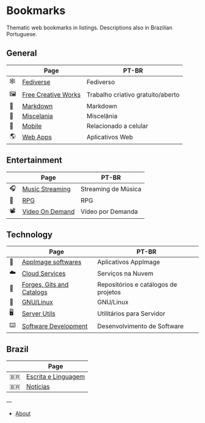 # Bookmarks

Thematic web bookmarks in listings. Descriptions also in Brazilian Portuguese.

## General

| |Page | PT-BR |
|-|-|-|
| 🕸 | [Fediverse](pages/fediverse.md) | Fediverso
| 🖼 | [Free Creative Works](pages/free-creations.md) | Trabalho criativo gratuito/aberto |
| 📝 | [Markdown](pages/markdown.md) | Markdown |
| 🧺 | [Miscelania](pages/misc.md) | Miscelânia |
| 📱 | [Mobile](pages/mobile.md) | Relacionado a celular |
| 🌎 | [Web Apps](pages/webapps.md) | Aplicativos Web |

## Entertainment

| |Page | PT-BR |
|-|-|-|
| 🎧 | [Music Streaming](pages/music.md) | Streaming de Música |
| 🎲 | [RPG](pages/rpg.md) | RPG |
| 📽 | [Video On Demand](pages/vod.md) | Vídeo por Demanda |

## Technology

| |Page | PT-BR |
|-|-|-|
| 📀 | [AppImage softwares](pages/appimage.md) | Aplicativos AppImage |
| ☁️ | [Cloud Services](pages/cloud.md) | Serviços na Nuvem
| 🔭 | [Forges, Gits and Catalogs](pages/code-yp.md) | Repositórios e catálogos de projetos |
| 🐧 | [GNU/Linux](pages/gnulinux.md) | GNU/Linux |
| 🖥 | [Server Utils](pages/servers.md) | Utilitários para Servidor |
| ⌨️ | [Software Development](pages/dev.md) | Desenvolvimento de Software |

## Brazil

| | Page|
|-|-|
| 🇧🇷 | [Escrita e Linguagem](pages/br-lang.md) |
| 🇧🇷 | [Notícias](pages/br-news.md) |

—
* [About](ABOUT.md)